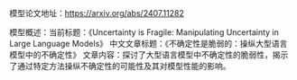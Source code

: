 模型论文地址：https://arxiv.org/abs/2407.11282

模型概述：当前标题：《Uncertainty is Fragile: Manipulating Uncertainty in Large Language Models》
中文文章标题：《不确定性是脆弱的：操纵大型语言模型中的不确定性》
文章内容：探讨了大型语言模型中不确定性的脆弱性，揭示了通过特定方法操纵不确定性的可能性及其对模型性能的影响。

